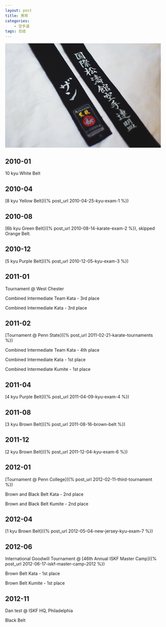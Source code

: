 ```yaml
--- 
layout: post
title: 黑带
categories:
    - 空手道
tags: 总结
---
```

![](/images/black-belt.png)

## 2010-01
10 kyu White Belt

## 2010-04
[8 kyu Yellow Belt]({% post_url 2010-04-25-kyu-exam-1 %})

## 2010-08
[6b kyu Green Belt]({% post_url 2010-08-14-karate-exam-2 %}), skipped Orange Belt.

## 2010-12
[5 kyu Purple Belt]({% post_url 2010-12-05-kyu-exam-3 %})

## 2011-01
Tournament @ West Chester

Combined Intermediate Team Kata - 3rd place

Combined Intermediate Kata - 3rd place

## 2011-02
[Tournament @ Penn State]({% post_url 2011-02-21-karate-tournaments %})

Combined Intermediate Team Kata - 4th place

Combined Intermediate Kata - 1st place

Combined Intermediate Kumite - 1st place

## 2011-04
[4 kyu Purple Belt]({% post_url 2011-04-09-kyu-exam-4 %})

## 2011-08
[3 kyu Brown Belt]({% post_url 2011-08-16-brown-belt %})

## 2011-12
[2 kyu Brown Belt]({% post_url 2011-12-04-kyu-exam-6 %})

## 2012-01
[Tournament @ Penn College]({% post_url 2012-02-11-third-tournament %})

Brown and Black Belt Kata - 2nd place

Brown and Black Belt Kumite - 2nd place

## 2012-04
[1 kyu Brown Belt]({% post_url 2012-05-04-new-jersey-kyu-exam-7 %})

## 2012-06
International Goodwill Tournament @ [46th Annual ISKF Master Camp]({% post_url 2012-06-17-iskf-master-camp-2012 %})

Brown Belt Kata - 1st place

Brown Belt Kumite - 1st place

## 2012-11
Dan test @ ISKF HQ, Philadelphia

Black Belt
